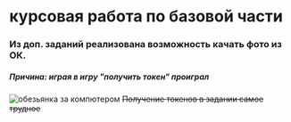 # курсовая работа по базовой части
### Из доп. заданий реализована возможность качать фото из ОК.
##### Причина: играя в игру "получить токен" проиграл
![обезьянка за компютером](images/6f432fe3dbc7c93c9efb84787621d963.gif)
~~Получение токенов в задании самое трудное~~